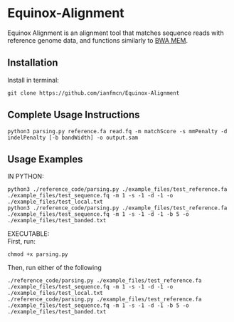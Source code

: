 # Equinox-Alignment
Equinox Alignment is an alignment tool that matches sequence reads with reference genome data, and functions similarly to [BWA MEM](https://github.com/lh3/bwa).

## Installation
Install in terminal:
```
git clone https://github.com/ianfmcn/Equinox-Alignment
```
## Complete Usage Instructions
```
python3 parsing.py reference.fa read.fq -m matchScore -s mmPenalty -d indelPenalty [-b bandWidth] -o output.sam
```

## Usage Examples
IN PYTHON:
```
python3 ./reference_code/parsing.py ./example_files/test_reference.fa ./example_files/test_sequence.fq -m 1 -s -1 -d -1 -o ./example_files/test_local.txt
python3 ./reference_code/parsing.py ./example_files/test_reference.fa ./example_files/test_sequence.fq -m 1 -s -1 -d -1 -b 5 -o ./example_files/test_banded.txt
```

EXECUTABLE:\
First, run:
```
chmod +x parsing.py
```
Then, run either of the following
```
./reference_code/parsing.py ./example_files/test_reference.fa ./example_files/test_sequence.fq -m 1 -s -1 -d -1 -o ./example_files/test_local.txt
./reference_code/parsing.py ./example_files/test_reference.fa ./example_files/test_sequence.fq -m 1 -s -1 -d -1 -b 5 -o ./example_files/test_banded.txt
```
